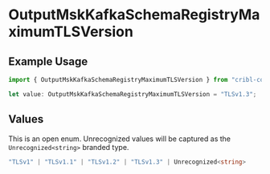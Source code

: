 # OutputMskKafkaSchemaRegistryMaximumTLSVersion

## Example Usage

```typescript
import { OutputMskKafkaSchemaRegistryMaximumTLSVersion } from "cribl-control-plane/models/operations";

let value: OutputMskKafkaSchemaRegistryMaximumTLSVersion = "TLSv1.3";
```

## Values

This is an open enum. Unrecognized values will be captured as the `Unrecognized<string>` branded type.

```typescript
"TLSv1" | "TLSv1.1" | "TLSv1.2" | "TLSv1.3" | Unrecognized<string>
```